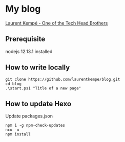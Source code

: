 # My blog

[Laurent Kempé - One of the Tech Head Brothers](https://laurentkempe.com/)

## Prerequisite

nodejs 12.13.1 installed

## How to write locally

    git clone https://github.com/laurentkempe/blog.git
    cd blog
    .\start.ps1 "Title of a new page"

## How to update Hexo

Update packages.json

    npm i -g npm-check-updates
    ncu -u
    npm install
